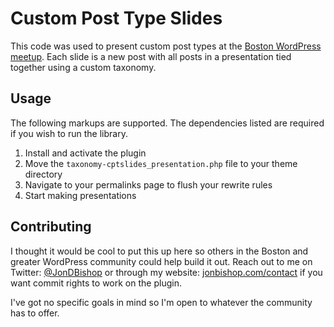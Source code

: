 Custom Post Type Slides
=============

This code was used to present custom post types at the [Boston WordPress meetup](http://bostonwp.org).
Each slide is a new post with all posts in a presentation tied together using a 
custom taxonomy.

Usage
-------

The following markups are supported.  The dependencies listed are required if
you wish to run the library.

1. Install and activate the plugin
2. Move the `taxonomy-cptslides_presentation.php` file to your theme directory
3. Navigate to your permalinks page to flush your rewrite rules
4. Start making presentations


Contributing
------------

I thought it would be cool to put this up here so others in the Boston and 
greater WordPress community could help build it out. Reach out to me on 
Twitter: [@JonDBishop](http://twitter.com/jondbishop) or through my website: [jonbishop.com/contact](http://www.jonbishop.com/contact/) 
if you want commit rights to work on the plugin.

I've got no specific goals in mind so I'm open to whatever the community has to 
offer.